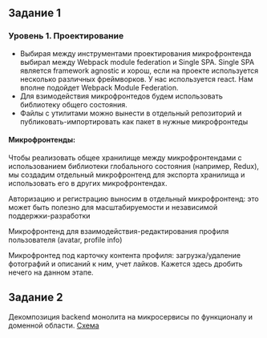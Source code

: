 ## Задание 1 
### Уровень 1. Проектирование
+ Выбирая между инструментами проектирования микрофронтенда выбирал между Webpack module federation и  Single SPA. 
Single SPA является framework agnostic и хорош, если на проекте используется несколько различных фреймворков. 
У нас используется react. Нам вполне подойдет Webpack Module Federation.
+ Для взимодействия микрофронтедов будем использовать библиотеку общего состояния.
+ Файлы с утилитами можно вынести в отдельный репозиторий и публиковать-импортировать как пакет в нужные микрофронтеды

#### Микрофронтенды:

Чтобы реализовать общее хранилище между микрофронтендами с использованием библиотеки глобального состояния 
(например, Redux), мы создадим отдельный микрофронтенд для экспорта хранилища и использовать его 
в других микрофронтендах.

Авторизацию и регистрацию выносим в отдельный микрофронтенд: это может быть полезно для масштабируемости и 
независимой поддержки-разработки

Микрофронтенд для взаимодействия-редактирования профиля пользователя (avatar, profile info)

Микрофронтед под карточку контента профиля: загрузка/удаление фотографий и описаний к ним, учет лайков. 
Кажется здесь дробить нечего на данном этапе.

## Задание 2
Декомпозиция backend монолита на микросервисы по функционалу и доменной области. [Схема](sprint_1_backend_02.drawio)






